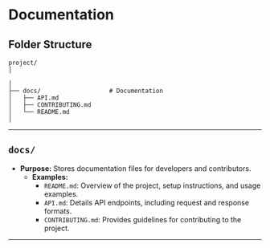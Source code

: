 # Documentation

## Folder Structure

```
project/
│

│
├── docs/                   # Documentation
│   ├── API.md
│   ├── CONTRIBUTING.md
│   └── README.md
│
```


* * *

## **`docs/`**

- **Purpose:** Stores documentation files for developers and contributors.
    - **Examples:**
        - `README.md`: Overview of the project, setup instructions, and usage examples.
        - `API.md`: Details API endpoints, including request and response formats.
        - `CONTRIBUTING.md`: Provides guidelines for contributing to the project.

* * *